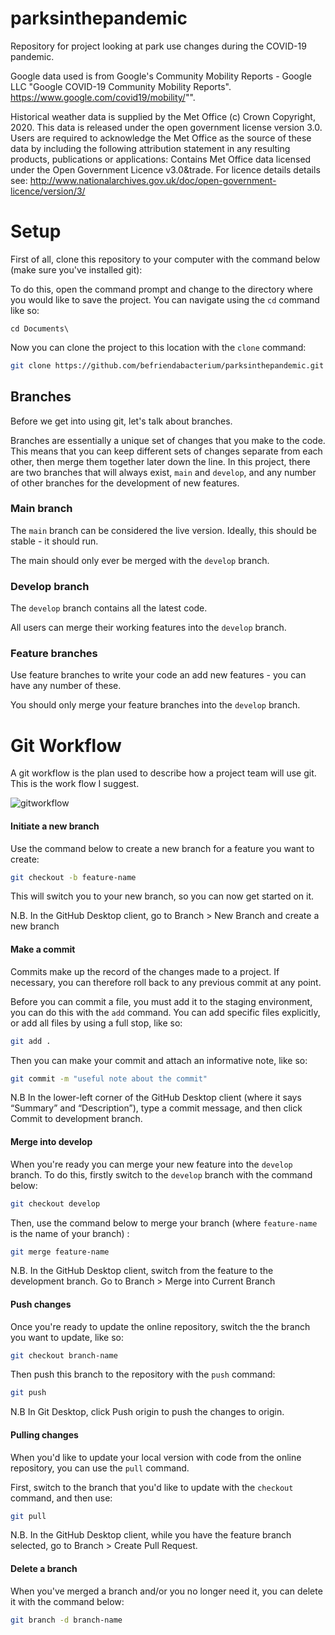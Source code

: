 # parksinthepandemic

Repository for project looking at park use changes during the COVID-19 pandemic.

Google data used is from Google's Community Mobility Reports - Google LLC "Google COVID-19 Community Mobility Reports".
https://www.google.com/covid19/mobility/"".

Historical weather data is supplied by the Met Office (c) Crown Copyright, 2020. This data is released under the open government license version 3.0. Users are required to acknowledge the Met Office as the source of these data by including the following attribution statement in any resulting products, publications or applications: Contains Met Office data licensed under the Open Government Licence v3.0&trade. For licence details details see: http://www.nationalarchives.gov.uk/doc/open-government-licence/version/3/ 

# Setup

First of all, clone this repository to your computer with the command below (make sure you've installed git):

To do this, open the command prompt and change to the directory where you would like to save the project. You can navigate using the `cd` command like so:

```
cd Documents\
```

Now you can clone the project to this location with the `clone` command:

```bash
git clone https://github.com/befriendabacterium/parksinthepandemic.git
```

## Branches

Before we get into using git, let's talk about branches.

Branches are essentially a unique set of changes that you make to the code. This means that you can keep different sets of changes separate from each other, then merge them together later down the line.  In this project, there are two branches that will always exist, `main` and `develop`, and any number of other branches for the development of new features.

### Main branch

The `main` branch can be considered the live version. Ideally, this should be stable - it should run.

The main should only ever be merged with the `develop` branch.  

### Develop branch

The `develop` branch contains all the latest code.

All users can merge their working features into the `develop` branch.

### Feature branches

Use feature branches to write your code an add new features - you can have any number of these.

You should only merge your feature branches into the `develop` branch.

# Git Workflow

A git workflow is the plan used to describe how a project team will use git. This is the work flow I suggest.

![gitworkflow](https://github.com/befriendabacterium/parksinthepandemic/blob/main/docs/figures/gitworkflow.png  "gitworkflow")

#### Initiate a new branch

Use the command below to create a new branch for a feature you want to create:

```bash
git checkout -b feature-name
```

This will switch you to your new branch, so you can now get started on it.

N.B. In the GitHub Desktop client, go to Branch > New Branch and create a new branch

#### Make a commit

Commits make up the record of the changes made to a project. If necessary, you can therefore roll back to any previous commit at any point.

Before you can commit a file, you must add it to the staging environment, you can do this with the `add` command. You can add specific files explicitly, or add all files by using a full stop, like so:

```bash
git add .
```

Then you can make your commit and attach an informative note, like so:

```bash
git commit -m "useful note about the commit"
```

N.B In the lower-left corner of the GitHub Desktop client (where it says “Summary” and “Description”), type a commit message, and then click Commit to development branch.

#### Merge into develop

When you're ready you can merge your new feature into the `develop` branch. To do this, firstly switch to the `develop` branch with the command below:

```bash
git checkout develop
```

Then, use the command below to merge your branch (where `feature-name` is the name of your branch) :

```bash
git merge feature-name
```

N.B. In the GitHub Desktop client, switch from the feature to the development branch. Go to Branch > Merge into Current Branch

#### Push changes

Once you're ready to update the online repository, switch the the branch you want to update, like so:

```bash
git checkout branch-name
```

Then push this branch to the repository with the `push` command:

```bash
git push
```

N.B In Git Desktop, click Push origin to push the changes to origin.

#### Pulling changes

When you'd like to update your local version with code from the online repository, you can use the `pull` command.

First, switch to the branch that you'd like to update with the `checkout` command, and then use:

```bash
git pull
```

N.B. In the GitHub Desktop client, while you have the feature branch selected, go to Branch > Create Pull Request.

#### Delete a branch

When you've merged a branch and/or you no longer need it, you can delete it with the command below:

```bash
git branch -d branch-name
```

##
